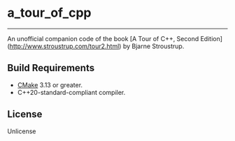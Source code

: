 # a_tour_of_cpp

---------
An unofficial companion code of the book [A Tour of C++, Second Edition] (http://www.stroustrup.com/tour2.html) by Bjarne Stroustrup. 

## Build Requirements

*   [CMake](https://cmake.org/download) 3.13 or greater.
*   C++20-standard-compliant compiler.

## License

Unlicense
